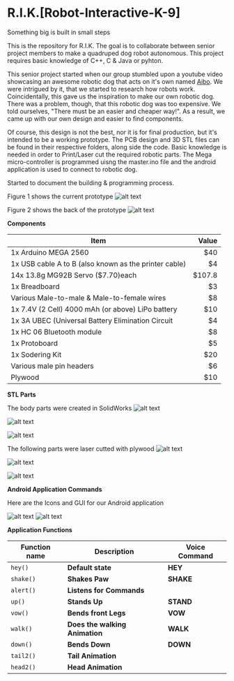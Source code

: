 # R.I.K.[Robot-Interactive-K-9]
Something big is built in small steps

This is the repository for R.I.K.
The goal is to collaborate between senior project members to make a quadruped dog robot autonomous. 
This project requires basic knowledge of C++, C & Java or pyhton. 

This senior project started when our group stumbled upon a youtube video showcasing an awesome robotic dog that acts on it's own named [Aibo](https://www.youtube.com/watch?v=8t8fyiiQVZ0 "Aibo"). We were intrigued by it, that we started to research how robots work. Coincidentally, this gave us the inspiration to make our own robotic dog. There was a problem, though, that this robotic dog was too expensive. We told ourselves, "There must be an easier and cheaper way!". As a result, we came up with our own design and easier to find components. 

Of course, this design is not the best, nor it is for final production, but it's intended to be a working prototype. The PCB design and 3D STL files can be found in their respective folders, along side the code. Basic knowledge is needed in order to Print/Laser cut the required robotic parts. The Mega micro-controller is programmed uisng the master.ino file and the android application is used to connect to robotic dog.

Started to document the building & programming process.

Figure 1 shows the current prototype
![alt text](https://github.com/abel09011/R.I.K.-Robot-Interactive-K-9/blob/master/RIK%20Final%20Design.png)

Figure 2 shows the back of the prototype
![alt text](https://github.com/abel09011/R.I.K.-Robot-Interactive-K-9/blob/master/RIK's%20Back.png)

**Components**


| Item                                                     | Value   |
| -------------------------------------------------------- | -------:|
| 1x Arduino MEGA 2560                                     | $40     |
| 1x USB cable A to B (also known as the printer cable)    |   $4    |
| 14x 13.8g MG92B Servo  ($7.70)each                       | $107.8  |
| 1x Breadboard                                            | $3      |
| Various Male-to-male & Male-to-female wires              |   $8    |
| 1x 7.4V (2 Cell) 4000 mAh (or above) LiPo battery        |   $10   |
| 1x 3A UBEC (Universal Battery Elimination Circuit        |   $4    |
| 1x HC 06 Bluetooth module                                | $8      |
| 1x Protoboard                                            | $5      |
| 1x Sodering Kit                                          |   $20   |
| Various male pin headers                                 |   $6    |
| Plywood                                                  |   $10   |


**STL Parts**

The body parts were created in SolidWorks
![alt text](https://github.com/abel09011/R.I.K.-Robot-Interactive-K-9/blob/master/Solid%20Work%20Parts/Head%20STLs.png)

![alt text](https://github.com/abel09011/R.I.K.-Robot-Interactive-K-9/blob/master/Solid%20Work%20Parts/Legs%20STLs.png)

![alt text](https://github.com/abel09011/R.I.K.-Robot-Interactive-K-9/blob/master/Solid%20Work%20Parts/Main%20Frame%20STLs.png)



The following parts were laser cutted with plywood
![alt text](https://github.com/abel09011/R.I.K.-Robot-Interactive-K-9/blob/master/Laser%20Cut%20Blueprint.png)

![alt text](https://github.com/abel09011/R.I.K.-Robot-Interactive-K-9/blob/master/Head%20%26%20Neck.png)

![alt text](https://github.com/abel09011/R.I.K.-Robot-Interactive-K-9/blob/master/Legs%20%26%20Main%20Frame.png)


**Android Application Commands**

Here are the Icons and GUI for our Android application

![alt text](https://github.com/abel09011/R.I.K.-Robot-Interactive-K-9/blob/master/Android%20Icons.png)
![alt text](https://github.com/abel09011/R.I.K.-Robot-Interactive-K-9/blob/master/Android%20GUI.png)

**Application Functions**


| Function name | Description                    | Voice Command   |
| ------------- | ------------------------------ | --------------- |
| `hey()`       | **Default state**              | **HEY**         |
| `shake()`     | **Shakes Paw**                 | **SHAKE**       |
| `alert()`     | **Listens for Commands**       |                 |
| `up()`        | **Stands Up**                  | **STAND**       |
| `vow()`       | **Bends front Legs**           | **VOW**         |
| `walk()`      | **Does the walking Animation** | **WALK**        |
| `down()`      | **Bends Down**                 | **DOWN**        |
| `tail2()`     | **Tail Animation**             |                 |
| `head2()`     | **Head Animation**             |                 |




